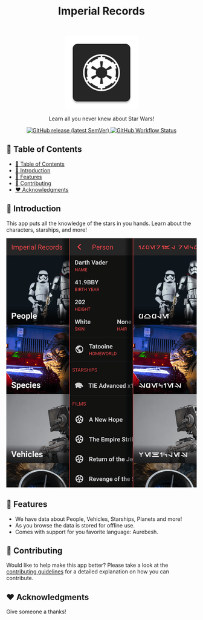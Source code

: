 <h1 align="center">Imperial Records</h1><br>
<p align="center">
  <img alt="Imperial Records" title="Imperial Records" src="android/app/src/main/res/mipmap-xxxhdpi/ic_launcher.png" width="192">
</p>

<p align="center">
  Learn all you never knew about Star Wars!
</p>

<p align="center">
  <a href="https://github.com/DiogoAbu/imperial-records/releases">
    <img alt="GitHub release (latest SemVer)" src="https://img.shields.io/github/v/release/DiogoAbu/imperial-records?sort=semver&style=flat-square">
  </a>
  <a href="https://github.com/DiogoAbu/imperial-records/actions">
    <img alt="GitHub Workflow Status" src="https://img.shields.io/github/workflow/status/DiogoAbu/imperial-records/Build%20Android?label=Build%20Android&style=flat-square">
  </a>
</p>

<!-- [BEGIN] Don't edit this section, instead run Markdown AIO: Update Table of Contents -->
## 🚩 Table of Contents

- [🚩 Table of Contents](#-table-of-contents)
- [🚀 Introduction](#-introduction)
- [🎨 Features](#-features)
- [💬 Contributing](#-contributing)
- [❤️ Acknowledgments](#️-acknowledgments)
<!-- [END] Don't edit this section, instead run Markdown AIO: Update Table of Contents -->

## 🚀 Introduction

This app puts all the knowledge of the stars in you hands. Learn about the characters, starships, and more!

<p align="center">
  <img src=".github/assets/screenshot_01.png" width="700">
</p>

## 🎨 Features

* We have data about People, Vehicles, Starships, Planets and more!
* As you browse the data is stored for offline use.
* Comes with support for you favorite language: Aurebesh.

## 💬 Contributing

Would like to help make this app better? Please take a look at the [contributing guidelines](./CONTRIBUTING.md) for a detailed explanation on how you can contribute.

## ❤️ Acknowledgments

Give someone a thanks!
